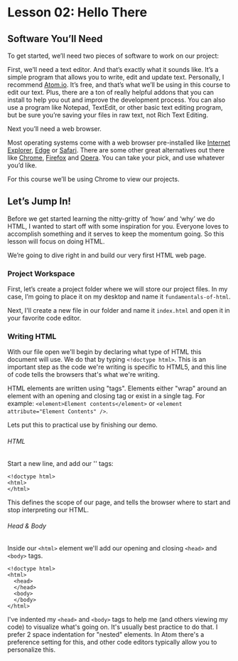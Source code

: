 # Lesson 02: Hello There

## Software You’ll Need
To get started, we’ll need two pieces of software to work on our project:

First, we’ll need a text editor. And that’s exactly what it sounds like. It’s a simple program that allows you to write, edit and update text. Personally, I recommend [Atom.io](https://atom.io/). It’s free, and that’s what we’ll be using in this course to edit our text. Plus, there are a ton of really helpful addons that you can install to help you out and improve the development process. You can also use a program like Notepad, TextEdit, or other basic text editing program, but be sure you’re saving your files in raw text, not Rich Text Editing.

Next you’ll need a web browser. 

Most operating systems come with a web browser pre-installed like [Internet Explorer](http://windows.microsoft.com/en-US/internet-explorer/download-ie), [Edge](https://www.microsoft.com/en-us/windows/microsoft-edge) or [Safari](http://www.apple.com/safari/). There are some other great alternatives out there like [Chrome](https://www.google.com/chrome/index.html), [Firefox](https://www.mozilla.org/en-US/firefox/new/) and [Opera](http://www.opera.com/). You can take your pick, and use whatever you’d like.

For this course we’ll be using Chrome to view our projects.

## Let’s Jump In!
Before we get started learning the nitty-gritty of ‘how’ and ‘why’ we do HTML, I wanted to start off with some inspiration for you. Everyone loves to accomplish something and it serves to keep the momentum going. So this lesson will focus on doing HTML.

We’re going to dive right in and build our very first HTML web page.

### Project Workspace
First, let’s create a project folder where we will store our project files. In my case, I’m going to place it on my desktop and name it `fundamentals-of-html`.

Next, I'll create a new file in our folder and name it `index.html` and open it in your favorite code editor.

### Writing HTML
With our file open we'll begin by declaring what type of HTML this document will use. We do that by typing `<!doctype html>`. This is an important step as the code we're writing is specific to HTML5, and this line of code tells the browsers that's what we're writing.

HTML elements are written using "tags". Elements either "wrap" around an element with an opening and closing tag or exist in a single tag. For example: `<element>Element contents</element>` or `<element attribute="Element Contents" />`.

Lets put this to practical use by finishing our demo.

###### HTML

Start a new line, and add our '<html>' tags:
```
<!doctype html>
<html>
</html>
```
This defines the scope of our page, and tells the browser where to start and stop interpreting our HTML.

###### Head & Body
Inside our `<html>` element we'll add our opening and closing `<head>` and `<body>` tags.
```
<!doctype html>
<html>
  <head>
  </head>
  <body>
  </body>
</html>
```

I've indented my `<head>` and `<body>` tags to help me (and others viewing my code) to visualize what's going on. It's usually best practice to do that. I prefer 2 space indentation for "nested" elements. In Atom there's a preference setting for this, and other code editors typically allow you to personalize this.

